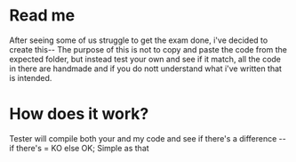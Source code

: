 # Read me

After seeing some of us struggle to get the exam done, i've decided to create this--
The purpose of this is not to copy and paste the code from the expected folder, but instead test your own and see if it match, all the code in there are handmade and if you do nott understand what i've written that is intended.

# How does it work?
Tester will compile both your and my code and see if there's a difference -- if there's = KO else OK; Simple as that
